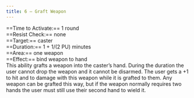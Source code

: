 ```yaml
---
title: 6 – Graft Weapon
---
```

==Time to Activate:== 1 round  
==Resist Check:== none  
==Target:== caster  
==Duration:== 1 + 1/(2 PU) minutes  
==Area:== one weapon  
==Effect:== bind weapon to hand  
This ability grafts a weapon into the caster’s hand. During the duration the user cannot drop the weapon and it cannot be disarmed. The user gets a +1 to hit and to damage with this weapon while it is grafted to them. Any weapon can be grafted this way, but if the weapon normally requires two hands the user must still use their second hand to wield it.  
